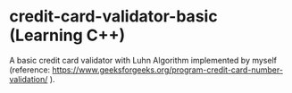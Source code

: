 # credit-card-validator-basic (Learning C++)
A basic credit card validator with Luhn Algorithm implemented by myself 
(reference: https://www.geeksforgeeks.org/program-credit-card-number-validation/ ).

